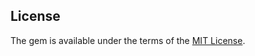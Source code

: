 ## License

The gem is available under the terms of the [MIT License](https://opensource.org/licenses/MIT).

